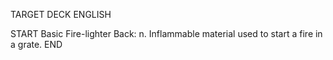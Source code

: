 TARGET DECK
ENGLISH

START
Basic
Fire-lighter
Back: n. Inflammable material used to start a fire in a grate.
END
